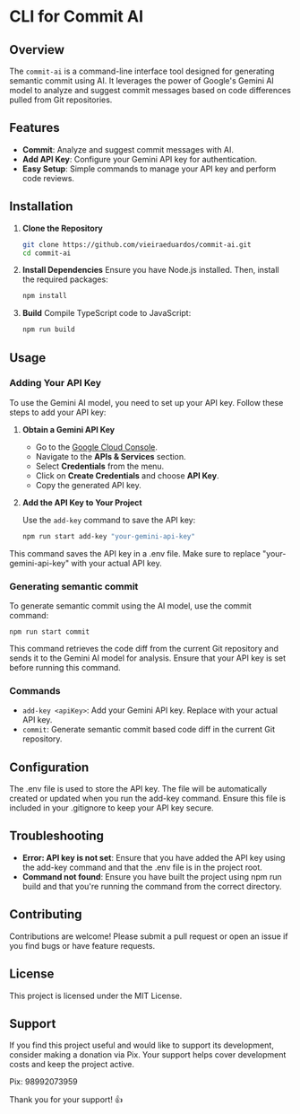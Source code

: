# CLI for Commit AI

## Overview

The `commit-ai` is a command-line interface tool designed for generating semantic commit using AI. It leverages the power of Google's Gemini AI model to analyze and suggest commit messages based on code differences pulled from Git repositories.

## Features

- **Commit**: Analyze and suggest commit messages with AI.
- **Add API Key**: Configure your Gemini API key for authentication.
- **Easy Setup**: Simple commands to manage your API key and perform code reviews.

## Installation

1. **Clone the Repository**

   ```bash
   git clone https://github.com/vieiraeduardos/commit-ai.git
   cd commit-ai

2. **Install Dependencies**
   Ensure you have Node.js installed. Then, install the required packages:

   ```bash
   npm install

3. **Build**
   Compile TypeScript code to JavaScript:

   ```bash
   npm run build

## Usage
### Adding Your API Key
To use the Gemini AI model, you need to set up your API key. Follow these steps to add your API key:

1. **Obtain a Gemini API Key**

   - Go to the [Google Cloud Console](https://console.cloud.google.com/).
   - Navigate to the **APIs & Services** section.
   - Select **Credentials** from the menu.
   - Click on **Create Credentials** and choose **API Key**.
   - Copy the generated API key.

2. **Add the API Key to Your Project**

   Use the `add-key` command to save the API key:

   ```bash
   npm run start add-key "your-gemini-api-key"

  This command saves the API key in a .env file. Make sure to replace "your-gemini-api-key" with your actual API key.

### Generating semantic commit

To generate semantic commit using the AI model, use the commit command:

    npm run start commit

This command retrieves the code diff from the current Git repository and sends it to the Gemini AI model for analysis. Ensure that your API key is set before running this command.

### Commands

- `add-key <apiKey>`: Add your Gemini API key. Replace <apiKey> with your actual API key.
- `commit`: Generate semantic commit based code diff in the current Git repository.

## Configuration
The .env file is used to store the API key. The file will be automatically created or updated when you run the add-key command. Ensure this file is included in your .gitignore to keep your API key secure.

## Troubleshooting
- **Error: API key is not set**: Ensure that you have added the API key using the add-key command and that the .env file is in the project root.
- **Command not found**: Ensure you have built the project using npm run build and that you're running the command from the correct directory.

## Contributing
Contributions are welcome! Please submit a pull request or open an issue if you find bugs or have feature requests.

## License
This project is licensed under the MIT License.

## Support

If you find this project useful and would like to support its development, consider making a donation via Pix. Your support helps cover development costs and keep the project active.

Pix: 98992073959

Thank you for your support! 👍

